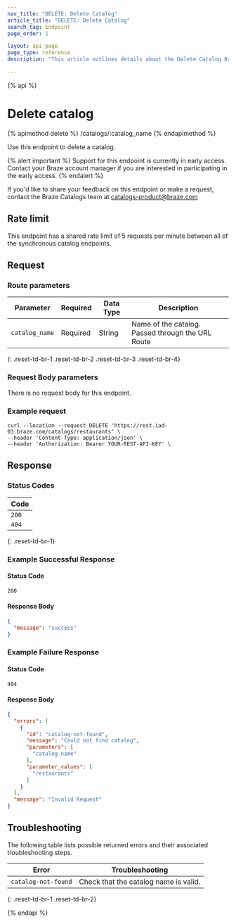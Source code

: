 ```yaml
---
nav_title: "DELETE: Delete Catalog"
article_title: "DELETE: Delete Catalog"
search_tag: Endpoint
page_order: 1

layout: api_page
page_type: reference
description: "This article outlines details about the Delete Catalog Braze endpoint."

---
```

{% api %}
# Delete catalog
{% apimethod delete %}
/catalogs/:catalog_name
{% endapimethod %}

Use this endpoint to delete a catalog.

{% alert important %}
Support for this endpoint is currently in early access. Contact your Braze account manager if you are interested in participating in the early access.
{% endalert %}

If you'd like to share your feedback on this endpoint or make a request, contact the Braze Catalogs team at [catalogs-product@braze.com](mailto:catalogs-product@braze.com)

## Rate limit

This endpoint has a shared rate limit of 5 requests per minute between all of the synchronous catalog endpoints.

## Request

### Route parameters
| Parameter      | Required | Data Type | Description                                       |
|----------------|----------|-----------|---------------------------------------------------|
| `catalog_name` | Required | String    | Name of the catalog. Passed through the URL Route |
{: .reset-td-br-1 .reset-td-br-2 .reset-td-br-3 .reset-td-br-4}

### Request Body parameters
There is no request body for this endpoint.

### Example request

```
curl --location --request DELETE 'https://rest.iad-03.braze.com/catalogs/restaurants' \
--header 'Content-Type: application/json' \
--header 'Authorization: Bearer YOUR-REST-API-KEY' \
```

## Response

### Status Codes
| Code  |
|-------|
| `200` |
| `404` | 
{: .reset-td-br-1}

### Example Successful Response

#### Status Code
`200`
#### Response Body

```json
{
  "message": "success"
}
```

### Example Failure Response
#### Status Code
`404`
#### Response Body

```json
{
  "errors": [
    {
      "id": "catalog-not-found",
      "message": "Could not find catalog",
      "parameters": [
        "catalog_name"
      ],
      "parameter_values": [
        "restaurants"
      ]
    }
  ],
  "message": "Invalid Request"
}
```

## Troubleshooting

The following table lists possible returned errors and their associated troubleshooting steps.

| Error               | Troubleshooting                       |
|---------------------|---------------------------------------|
| `catalog-not-found` | Check that the catalog name is valid. |
{: .reset-td-br-1 .reset-td-br-2}

{% endapi %}